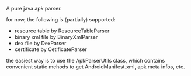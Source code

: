A pure java apk parser.

for now, the following is (partially) supported:
* resource table by ResourceTableParser
* binary xml file by BinaryXmlParser
* dex file by DexParser
* certificate by CetificateParser

the easiest way is to use the ApkParserUtils class, which contains convenient static mehods to get AndroidManifest.xml, apk meta infos, etc.

